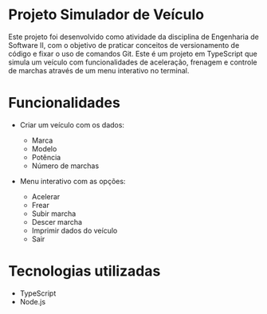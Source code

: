# Projeto Simulador de Veículo

Este projeto foi desenvolvido como atividade da disciplina de Engenharia de Software II, com o objetivo de praticar conceitos de versionamento de código e fixar o uso de comandos Git.
Este é um projeto em TypeScript que simula um veículo com funcionalidades de aceleração, frenagem e controle de marchas através de um menu interativo no terminal.

# Funcionalidades

- Criar um veículo com os dados:
    - Marca
    - Modelo
    - Potência
    - Número de marchas

- Menu interativo com as opções:
    - Acelerar
    - Frear
    - Subir marcha
    - Descer marcha
    - Imprimir dados do veículo
    - Sair

# Tecnologias utilizadas

- TypeScript
- Node.js